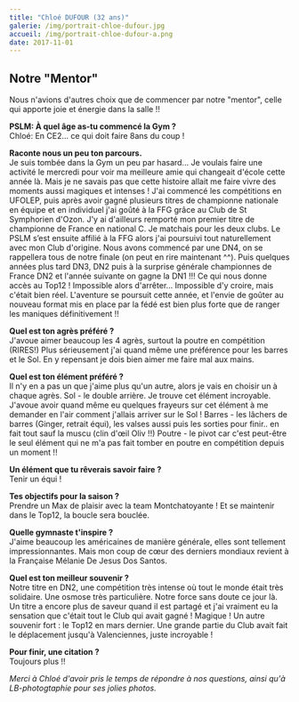 ```yaml
---
title: "Chloé DUFOUR (32 ans)"
galerie: /img/portrait-chloe-dufour.jpg
accueil: /img/portrait-chloe-dufour-a.png
date: 2017-11-01
---
```


## Notre "Mentor"
Nous n'avions d'autres choix que de commencer par notre "mentor", celle qui apporte joie et énergie dans la salle !!

**PSLM: À quel âge as-tu commencé la Gym ?**<br>
Chloé: En CE2... ce qui doit faire 8ans du coup !

**Raconte nous un peu ton parcours.**<br>
Je suis tombée dans la Gym un peu par hasard... Je voulais faire une activité le mercredi pour voir ma meilleure amie qui changeait d'école cette année là. Mais je ne savais pas que cette histoire allait me faire vivre des moments aussi magiques et intenses !
J'ai commencé les compétitions en UFOLEP, puis après avoir gagné plusieurs titres de championne nationale en équipe et en individuel j'ai goûté à la FFG grâce au Club de St Symphorien d'Ozon. J'y ai d'ailleurs remporté mon premier titre de championne de France en national C. Je matchais pour les deux clubs. Le PSLM s’est ensuite affilié à la FFG alors j'ai poursuivi tout naturellement avec mon Club d'origine.
Nous avons commencé par une DN4, on se rappellera tous de notre finale (on peut en rire maintenant ^^). Puis quelques années plus tard DN3, DN2 puis à la surprise générale championnes de France DN2 et l'année suivante on gagne la DN1 !!! Ce qui nous donne accès au Top12 ! Impossible alors d'arrêter...
Impossible d'y croire, mais c'était bien réel. L'aventure se poursuit cette année, et l'envie de goûter au nouveau format mis en place par la fédé est bien plus forte que de ranger les maniques définitivement !!

**Quel est ton agrès préféré ?**<br>
J'avoue aimer beaucoup les 4 agrès, surtout la poutre en compétition (RIRES!)
Plus sérieusement j'ai quand même une préférence pour les barres et le Sol. En y repensant je dois bien aimer me faire mal aux mains.

**Quel est ton élément préféré ?**<br>
Il n'y en a pas un que j'aime plus qu'un autre, alors je vais en choisir un à chaque agrès.
Sol - le double arrière. Je trouve cet élément incroyable. J'avoue avoir quand même eu quelques frayeurs sur cet élément à me demander en l'air comment j'allais arriver sur le Sol !
Barres - les lâchers de barres (Ginger, retrait équi), les valses aussi puis les sorties pour finir.. en fait tout sauf la muscu (clin d'œil Oliv !!)
Poutre - le pivot car c'est peut-être le seul élément qui ne m'a pas fait tomber en poutre en compétition depuis un moment !!

**Un élément que tu rêverais savoir faire ?**<br>
Tenir un équi !

**Tes objectifs pour la saison ?**<br>
Prendre un Max de plaisir avec la team Montchatoyante ! Et se maintenir dans le Top12, la boucle sera bouclée.

**Quelle gymnaste t'inspire ?**<br>
J'aime beaucoup les américaines de manière générale, elles sont tellement impressionnantes. Mais mon coup de cœur des derniers mondiaux revient à la Française Mélanie De Jesus Dos Santos.

**Quel est ton meilleur souvenir ?**<br>
Notre titre en DN2, une compétition très intense où tout le monde était très solidaire. Une osmose très particulière. Notre force sans doute ce jour là. Un titre a encore plus de saveur quand il est partagé et j'ai vraiment eu la sensation que c'était tout le Club qui avait gagné ! Magique !
Un autre souvenir fort : le Top12 en mars dernier. Une grande partie du Club avait fait le déplacement jusqu'à Valenciennes, juste incroyable !

**Pour finir, une citation ?**<br>
Toujours plus !!

*Merci à Chloé d'avoir pris le temps de répondre à nos questions, ainsi qu'à LB-photogtaphie pour ses jolies photos.*
